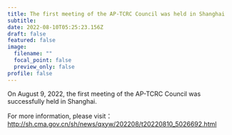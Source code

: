 ```yaml
---
title: The first meeting of the AP-TCRC Council was held in Shanghai
subtitle: 
date: 2022-08-10T05:25:23.156Z
draft: false
featured: false
image:
  filename: ""
  focal_point: false
  preview_only: false
profile: false
---
```

On August 9, 2022, the first meeting of the AP-TCRC Council was successfully held in Shanghai.

<!--more-->
For more information, please visit：
http://sh.cma.gov.cn/sh/news/qxyw/202208/t20220810_5026692.html
